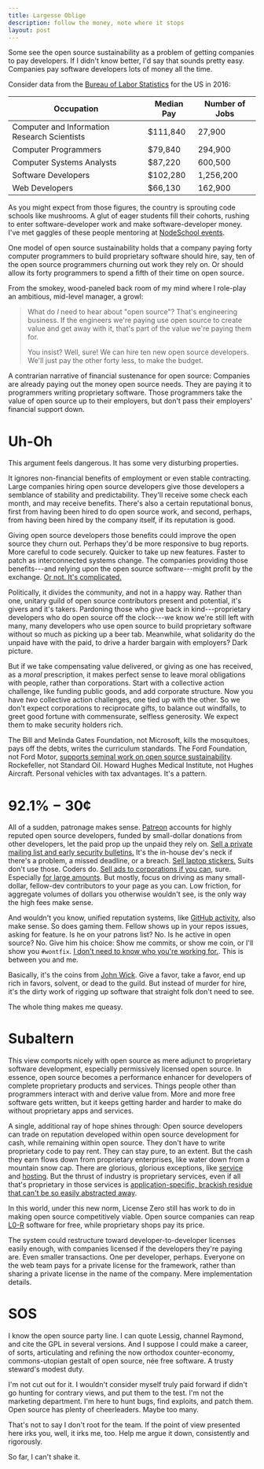 ```yaml
---
title: Largesse Oblige
description: follow the money, note where it stops
layout: post
---
```


Some see the open source sustainability as a problem of getting companies to pay developers.  If I didn't know better, I'd say that sounds pretty easy.  Companies pay software developers lots of money all the time.

Consider data from the [Bureau of Labor Statistics](https://www.bls.gov/ooh/computer-and-information-technology/home.htm) for the US in 2016:

<table>
  <thead>
    <tr>
      <th>Occupation</th>
      <th>Median Pay</th>
      <th>Number of Jobs</th>
    </tr>
  </thead>
  <tbody>
    <tr>
      <td>Computer and Information Research Scientists</td>
      <td>$111,840</td>
      <td>27,900</td>
    </tr>
    <tr>
      <td>Computer Programmers</td>
      <td>$79,840</td>
      <td>294,900</td>
    </tr>
    <tr>
      <td>Computer Systems Analysts</td>
      <td>$87,220</td>
      <td>600,500</td>
    </tr>
    <tr>
      <td>Software Developers</td>
      <td>$102,280</td>
      <td>1,256,200</td>
    </tr>
    <tr>
      <td>Web Developers</td>
      <td>$66,130</td>
      <td>162,900</td>
    </tr>
  </tbody>
</table>

As you might expect from those figures, the country is sprouting code schools like mushrooms.  A glut of eager students fill their cohorts, rushing to enter software-developer work and make software-developer money.  I've met gaggles of these people mentoring at [NodeSchool events](https://nodeschool.io).

One model of open source sustainability holds that a company paying forty computer programmers to build proprietary software should hire, say, ten of the open source programmers churning out work they rely on.  Or should allow its forty programmers to spend a fifth of their time on open source.

From the smokey, wood-paneled back room of my mind where I role-play an ambitious, mid-level manager, a growl:

> What do _I_ need to hear about "open source"?  That's engineering business.  If the engineers we're paying use open source to create value and get away with it, that's part of the value we're paying them for.
>
> You insist?  Well, sure!  We can hire ten new open source developers.  We'll just pay the other forty less, to make the budget.

A contrarian narrative of financial sustenance for open source:  Companies are already paying out the money open source needs.  They are paying it to programmers writing proprietary software.  Those programmers take the value of open source up to their employers, but don't pass their employers' financial support down.

# Uh-Oh

This argument feels dangerous.  It has some very disturbing properties.

It ignores non-financial benefits of employment or even stable contracting.  Large companies hiring open source developers give those developers a semblance of stability and predictability.  They'll receive some check each month, and may receive benefits.  There's also a certain reputational bonus, first from having been hired to do open source work, and second, perhaps, from having been hired by the company itself, if its reputation is good.

Giving open source developers those benefits could improve the open source they churn out.  Perhaps they'd be more responsive to bug reports.  More careful to code securely.  Quicker to take up new features.  Faster to patch as interconnected systems change.  The companies providing those benefits---and relying upon the open source software---might profit by the exchange.  [Or not.  It's complicated.](https://medium.com/@mikeal/great-post-8a4dfe7ee550)

Politically, it divides the community, and not in a happy way.  Rather than one, unitary guild of open source contributors present and potential, it's givers and it's takers.  Pardoning those who give back in kind---proprietary developers who do open source off the clock---we know we're still left with many, many developers who use open source to build proprietary software without so much as picking up a beer tab.  Meanwhile, what solidarity do the unpaid have with the paid, to drive a harder bargain with employers?  Dark picture.

But if we take compensating value delivered, or giving as one has received, as a _moral_ prescription, it makes perfect sense to leave moral obligations with people, rather than corporations.  Start with a collective action challenge, like funding public goods, and add corporate structure.  Now you have _two_ collective action challenges, one tied up with the other.  So we don't expect corporations to reciprocate gifts, to balance out windfalls, to greet good fortune with commensurate, selfless generosity.  We expect them to make security holders rich.

The Bill and Melinda Gates Foundation, not Microsoft, kills the mosquitoes, pays off the debts, writes the curriculum standards.  The Ford Foundation, not Ford Motor, [supports seminal work on open source sustainability](https://www.fordfoundation.org/library/reports-and-studies/roads-and-bridges-the-unseen-labor-behind-our-digital-infrastructure/).  Rockefeller, not Standard Oil.  Howard Hughes Medical Institute, not Hughes Aircraft.  Personal vehicles with tax advantages.  It's a pattern.

# 92.1% − 30¢

All of a sudden, patronage makes sense.  [Patreon](https://patreon.com) accounts for highly reputed open source developers, funded by small-dollar donations from other developers, let the paid prop up the unpaid they rely on.  [Sell a private mailing list and early security bulletins.](https://www.patreon.com/eranhammer)  It's the in-house dev's neck if there's a problem, a missed deadline, or a breach.  [Sell laptop stickers.](https://www.patreon.com/feross)  Suits don't use those.  Coders do.  [Sell ads to corporations if you can](https://www.patreon.com/mafintosh), sure.  Especially [for large amounts](https://www.patreon.com/evanyou).  But mostly, focus on driving as many small-dollar, fellow-dev contributors to your page as you can.  Low friction, for aggregate volumes of dollars you otherwise wouldn't see, is the only way the high fees make sense.

And wouldn't you know, unified reputation systems, like [GitHub activity](https://help.github.com/articles/why-are-my-contributions-not-showing-up-on-my-profile/), also make sense.  So does gaming them.  Fellow shows up in your repos issues, asking for feature.  Is he on your patrons list?  No.  Is he active in open source?  No.  Give him his choice:  Show me commits, or show me coin, or I'll show you `#wontfix`.  [I don't need to know who you're working for.](https://blog.licensezero.com/2017/10/16/mercenary-rapport.html).  This is between you and me.

Basically, it's the coins from [John Wick](https://en.wikipedia.org/wiki/John_Wick_(film_series)).  Give a favor, take a favor, end up rich in favors, solvent, or dead to the guild.  But instead of murder for hire, it's the dirty work of rigging up software that straight folk don't need to see.

The whole thing makes me queasy.

# Subaltern

This view comports nicely with open source as mere adjunct to proprietary software development, especially permissively licensed open source.  In essence, open source becomes a performance enhancer for developers of complete proprietary products and services.  Things people other than programmers interact with and derive value from.  <!--TODO: link blog post-->More and more free software gets written, but it keeps getting harder and harder to make do without proprietary apps and services.

A single, additional ray of hope shines through:  Open source developers can trade on reputation developed within open source development for cash, while remaining within open source.  They don't have to write proprietary code to pay rent.  They can stay pure, to an extent.  But the cash they earn flows down from proprietary enterprises, like water down from a mountain snow cap.  There are glorious, glorious exceptions, like [service](https://ws02.com) and [hosting](https://discourse.org).  But the thrust of industry is proprietary services, even if all that's proprietary in those services is [application-specific, brackish residue that can't be so easily abstracted away](https://github.com/substack/blog/blame/9d89edcd55b7424d8c0f65d5c0dfd2dec34993c0/module_steps.markdown#L75).

In this world, under this new norm, License Zero still has work to do in making open source competitively viable.  Open source companies can reap [L0-R](https://licensezero.com/licenses/reciprocal) software for free, while proprietary shops pay its price.

The system could restructure toward developer-to-developer licenses easily enough, with companies licensed if the developers they're paying are.  Even smaller transactions.  One per developer, perhaps.  Everyone on the web team pays for a private license for the framework, rather than sharing a private license in the name of the company.  Mere implementation details.

# SOS

I know the open source party line.  I can quote Lessig, channel Raymond, and cite the GPL in several versions.  And I suppose I could make a career, of sorts, articulating and refining the now orthodox counter-economy, commons-utopian gestalt of open source, née free software.  A trusty steward's modest duty.

I'm not cut out for it.  I wouldn't consider myself truly paid forward if didn't go hunting for contrary views, and put them to the test.  I'm not the marketing department.  I'm here to hunt bugs, find exploits, and patch them.  Open source has plenty of cheerleaders.  Maybe too many.

That's not to say I don't root for the team.  If the point of view presented here irks you, well, it irks me, too.  Help me argue it down, consistently and rigorously.

So far, I can't shake it.
